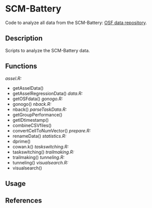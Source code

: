 # SCM-Battery
Code to analyze all data from the SCM-Battery: [OSF data repository](https://osf.io/q8kda/).

## Description

Scripts to analyze the SCM-Battery data. 

## Functions

*assel.R:*
- getAsselData()
- getAsselRegressionData()
*data.R:*
- getOSFdata()
*gonogo.R:*
- gonogo()
*nback.R:*
- nback()
*parseTaskData.R:*
- getGroupPerformance()
- getIDtimestamp()
- combineCSVfiles()
- convertCellToNumVector()
*prepare.R:*
- renameData()
*statistics.R:*
- dprime()
- cowan.k()
*taskswitching.R:*
- taskswitching()
*trailmaking.R:*
- trailmaking()
*tunneling.R:*
- tunneling()
*visualsearch.R:*
- visualsearch()

## Usage

## References